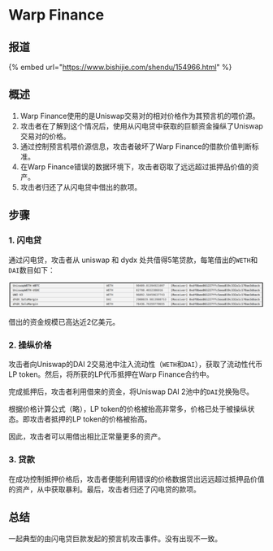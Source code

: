 # Warp Finance

## 报道

{% embed url="https://www.bishijie.com/shendu/154966.html" %}

## 概述

1. Warp Finance使用的是Uniswap交易对的相对价格作为其预言机的喂价源。
2. 攻击者在了解到这个情况后，使用从闪电贷中获取的巨额资金操纵了Uniswap交易对的价格。
3. 通过控制预言机喂价源信息，攻击者破坏了Warp Finance的借款价值判断标准。
4. 在Warp Finance错误的数据环境下，攻击者窃取了远远超过抵押品价值的资产。
5. 攻击者归还了从闪电贷中借出的款项。

## 步骤

### 1. 闪电贷

通过闪电贷，攻击者从 uniswap 和 dydx 处共借得5笔贷款，每笔借出的`WETH`和`DAI`数目如下：

![](<../.gitbook/assets/image (3).png>)

借出的资金规模已高达近2亿美元。

### 2. 操纵价格

攻击者向Uniswap的DAI 2交易池中注入流动性（`WETH`和`DAI`），获取了流动性代币LP token。然后，将所获的LP代币抵押在Warp Finance合约中。

完成抵押后，攻击者利用借来的资金，将Uniswap DAI 2池中的`DAI`兑换殆尽。

根据价格计算公式（略），LP token的价格被抬高非常多，价格已处于被操纵状态。即攻击者抵押的LP token的价格被抬高。

因此，攻击者可以用借出相比正常量更多的资产。

### 3. 贷款

在成功控制抵押价格后，攻击者便能利用错误的价格数据贷出远远超过抵押品价值的资产，从中获取暴利。最后，攻击者归还了闪电贷的款项。

## 总结

一起典型的由闪电贷巨款发起的预言机攻击事件。没有出现不一致。
